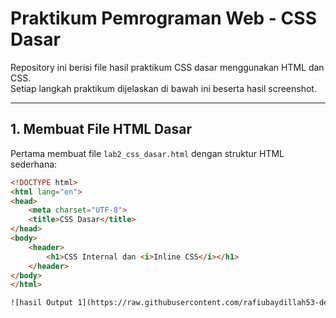 # Praktikum Pemrograman Web - CSS Dasar

Repository ini berisi file hasil praktikum CSS dasar menggunakan HTML dan CSS.  
Setiap langkah praktikum dijelaskan di bawah ini beserta hasil screenshot.

---

## 1. Membuat File HTML Dasar
Pertama membuat file `lab2_css_dasar.html` dengan struktur HTML sederhana:

```html
<!DOCTYPE html>
<html lang="en">
<head>
    <meta charset="UTF-8">
    <title>CSS Dasar</title>
</head>
<body>
    <header>
        <h1>CSS Internal dan <i>Inline CSS</i></h1>
    </header>
</body>
</html>

![hasil Output 1](https://raw.githubusercontent.com/rafiubaydillah53-design/Lab2web/5b679b0b247fa603725d94a7a17df86030f895db/hasil%20output%201.png)







